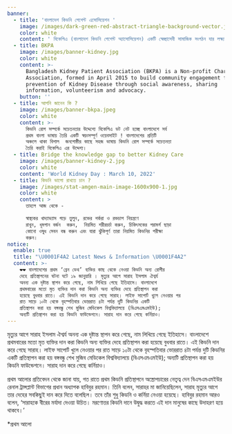```yaml
---
banner:
  - title: 'বাংলাদেশ কিডনি পেশেন্ট এসোসিয়েশন '
    image: /images/dark-green-red-abstract-triangle-background-vector.jpg
    color: white
    content: ' বিকেপিএ (বাংলাদেশ কিডনি পেশেন্ট অ্যাসোসিয়েশন) একটি স্বেচ্ছাসেবী সামাজিক সংগঠন যার লক্ষ্য কিডনি রোগ প্রতিরোধের জন্য সামাজিক সচেতনতা বৃদ্ধি, তথ্য আদান-প্রদান, এবং কিডনি রোগ সম্পর্কে মানুষকে সতর্ক করা।'
  - title: BKPA
    image: /images/banner-kidney.jpg
    color: white
    content: >-
      Bangladesh Kidney Patient Association (BKPA) is a Non-profit Charitable
      Association, formed in April 2015 to build community engagement for the
      prevention of Kidney Disease through social awareness, sharing
      information, volunteerism and advocacy.
    button: ''
  - title: আপনি জানেন কি ?
    image: /images/banner-bkpa.jpeg
    color: white
    content: >-
      কিডনি রোগ সম্পর্কে সচেতনতার উদ্দেশ্যে বিকেপিএ ডট নেট হচ্ছে বাংলাদেশে সর্ব
      প্রথম বাংলা ভাষায় তৈরি একটি স্বয়ংসম্পূর্ণ ওয়েবসাইট ! বাংলাদেশের প্রতিটি
      অঞ্চলে থাকা বিশাল  জনগোষ্ঠীর কাছে সহজ ভাষায় কিডনি রোগ সম্পর্কে সচেতনতা
      তৈরি করাই বিকেপিএ এর উদ্দেশ্য।
  - title: Bridge the knowledge gap to better Kidney Care
    image: /images/banner-kidney-2.jpg
    color: white
    content: 'World Kidney Day : March 10, 2022'
  - title: কিডনি ভালো রাখতে চান ?
    image: /images/stat-amgen-main-image-1600x900-1.jpg
    color: white
    content: >
      তাহলে আজ থেকে -

      স্বাস্থ্যকর খাদ্যাভ্যাস গড়ে তুলুন, রক্তের শর্করা ও রক্তচাপ নিয়ন্ত্রণে
      রাখুন, ধূমপান বর্জন  করুন,  নিয়মিত শরীরচর্চা করুন, চিকিৎসকের পরামর্শ ছাড়া
      কোনো ওষুধ সেবন বন্ধ করুন এবং যারা ঝুঁকিপূর্ণ তারা নিয়মিত কিডনির পরীক্ষা
      করুন। 
notice:
  enable: true
  title: "\U0001F4A2 Latest News & Information \U0001F4A2"
  content: >-
    ❤️❤️ বাংলাদেশের প্রথম ‘ব্রেন ডেথ’ ব্যক্তির কাছ থেকে নেওয়া কিডনি অন্য রোগীর
    দেহে প্রতিস্থাপনের ঘটনা ঘটে ১৯ জানুয়ারি । মৃত্যুর আগে সারাহ ইসলাম ঐশ্বর্য
    অনন্য এক দৃষ্টান্ত স্থাপন করে গেছে, নাম লিখিয়ে গেছে ইতিহাসে। বাংলাদেশে
    প্রথমবারের মতো মৃত ব্যক্তির দান করা কিডনি অন্য ব্যক্তির দেহে প্রতিস্থাপন করা
    হয়েছে বুধবার রাতে। এই কিডনি দান করে গেছে সারাহ। লাইফ সাপোর্ট খুলে নেওয়ার পর
    রাত সাড়ে ১০টা থেকে বৃহস্পতিবার ভোররাত ৪টা পর্যন্ত দুটি কিডনির একটি
    প্রতিস্থাপন করা হয় বঙ্গবন্ধু শেখ মুজিব মেডিকেল বিশ্ববিদ্যালয়ে (বিএসএমএমইউ);
    অন্যটি প্রতিস্থাপন করা হয় কিডনি ফাউন্ডেশনে। সারাহ দান করে গেছে কর্নিয়াও।
---
```


মৃত্যুর আগে সারাহ ইসলাম ঐশ্বর্য অনন্য এক দৃষ্টান্ত স্থাপন করে গেছে, নাম লিখিয়ে গেছে ইতিহাসে। বাংলাদেশে প্রথমবারের মতো মৃত ব্যক্তির দান করা কিডনি অন্য ব্যক্তির দেহে প্রতিস্থাপন করা হয়েছে বুধবার রাতে। এই কিডনি দান করে গেছে সারাহ। লাইফ সাপোর্ট খুলে নেওয়ার পর রাত সাড়ে ১০টা থেকে বৃহস্পতিবার ভোররাত ৪টা পর্যন্ত দুটি কিডনির একটি প্রতিস্থাপন করা হয় বঙ্গবন্ধু শেখ মুজিব মেডিকেল বিশ্ববিদ্যালয়ে (বিএসএমএমইউ); অন্যটি প্রতিস্থাপন করা হয় কিডনি ফাউন্ডেশনে। সারাহ দান করে গেছে কর্নিয়াও।

প্রথম আলোর প্রতিবেদন থেকে জানা যায়, গত রাতে প্রথম কিডনি প্রতিস্থাপনে অস্ত্রোপচারের নেতৃত্ব দেন বিএসএমএমইউর রেনাল ট্রান্সপ্লান্ট বিভাগের প্রধান অধ্যাপক হাবিবুর রহমান। তিনি বলেন, সারাহর মা জানিয়েছিলেন, সারাহ মৃত্যুর আগে তার দেহের সবকিছুই দান করে দিতে বলেছিল। তবে তাঁর শুধু কিডনি ও কর্নিয়া নেওয়া হয়েছে। হাবিবুর রহমান আরও বলেন, ‘সারাহকে বীরের মর্যাদা দেওয়া উচিত। মরণোত্তর কিডনি দানে উদ্বুদ্ধ করতে এই দান মানুষের কাছে উদাহরণ হয়ে থাকবে।’

\*প্রথম আলো
